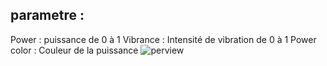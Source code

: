 ## parametre :
Power : puissance de 0 à 1
Vibrance : Intensité de vibration de 0 à 1
Power color : Couleur de la puissance
![perview](https://zupimages.net/up/19/41/wsgh.gif)
